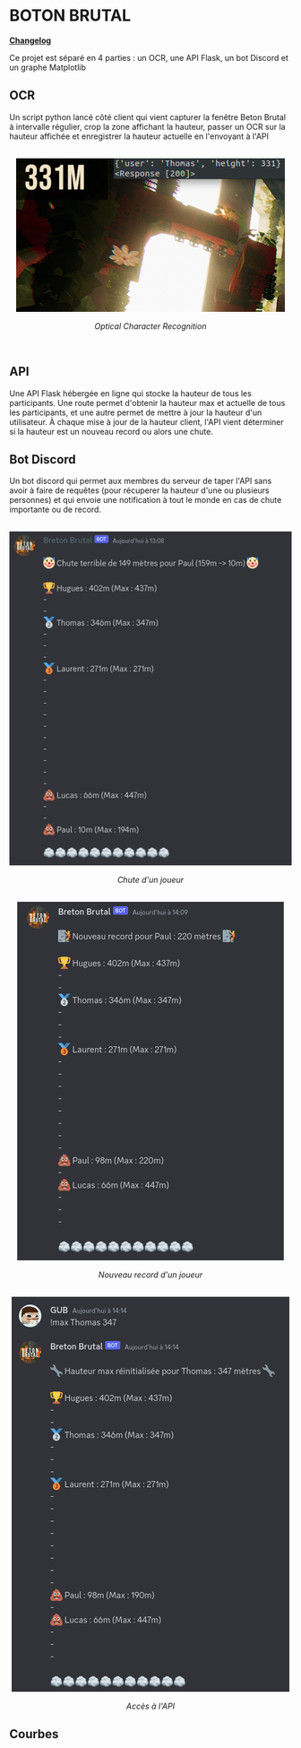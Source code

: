 # BOTON BRUTAL

**[Changelog](CHANGELOG.md)**     

Ce projet est séparé en 4 parties : un OCR, une API Flask, un bot Discord et un graphe Matplotlib 

## OCR
Un script python lancé côté client qui vient capturer la fenêtre Beton Brutal à intervalle régulier, crop la zone affichant la hauteur, passer un OCR sur la hauteur affichée et enregistrer la hauteur actuelle en l'envoyant à l'API  
<br/>

<div style="text-align:center">
<img src="img-readme/ocr.png">    

*Optical Character Recognition*
</div>
<br/>

## API
Une API Flask hébergée en ligne qui stocke la hauteur de tous les participants. Une route permet d'obtenir la hauteur max et actuelle de tous les participants, et une autre permet de mettre à jour la hauteur d'un utilisateur. À chaque mise à jour de la hauteur client, l'API vient déterminer si la hauteur est un nouveau record ou alors une chute.     

## Bot Discord

 Un bot discord qui permet aux membres du serveur de taper l'API sans avoir à faire de requêtes (pour récuperer la hauteur d'une ou plusieurs personnes) et qui envoie une notification à tout le monde en cas de chute importante ou de record.   
<br/>
<div style="text-align:center">
<img src="img-readme/fall.png">    

*Chute d'un joueur*
</div>
<br/>

<div style="text-align:center">
<img src="img-readme/update.png">    

*Nouveau record d'un joueur*
</div>
<br/>
<div style="text-align:center">
<img src="img-readme/reset.png">    

*Accès à l'API*
</div>

## Courbes
